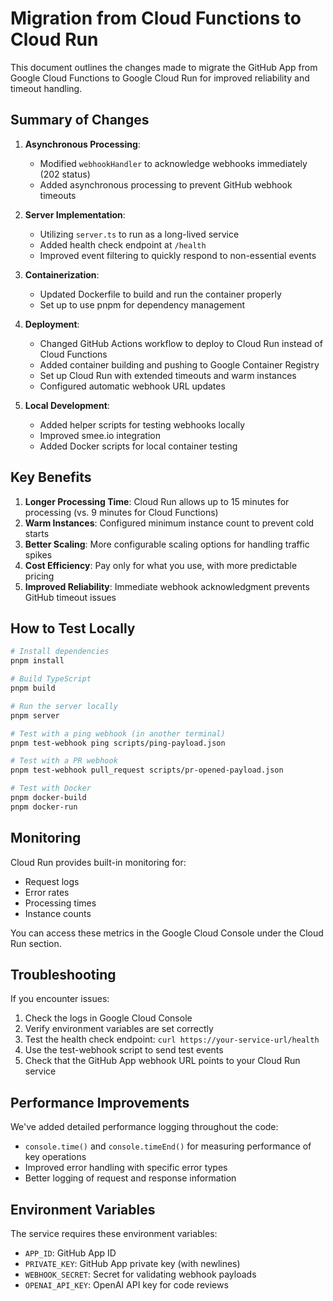 # Migration from Cloud Functions to Cloud Run

This document outlines the changes made to migrate the GitHub App from Google Cloud Functions to Google Cloud Run for improved reliability and timeout handling.

## Summary of Changes

1. **Asynchronous Processing**:
   - Modified `webhookHandler` to acknowledge webhooks immediately (202 status)
   - Added asynchronous processing to prevent GitHub webhook timeouts

2. **Server Implementation**:
   - Utilizing `server.ts` to run as a long-lived service
   - Added health check endpoint at `/health`
   - Improved event filtering to quickly respond to non-essential events

3. **Containerization**:
   - Updated Dockerfile to build and run the container properly
   - Set up to use pnpm for dependency management

4. **Deployment**:
   - Changed GitHub Actions workflow to deploy to Cloud Run instead of Cloud Functions
   - Added container building and pushing to Google Container Registry
   - Set up Cloud Run with extended timeouts and warm instances
   - Configured automatic webhook URL updates

5. **Local Development**:
   - Added helper scripts for testing webhooks locally
   - Improved smee.io integration
   - Added Docker scripts for local container testing

## Key Benefits

1. **Longer Processing Time**: Cloud Run allows up to 15 minutes for processing (vs. 9 minutes for Cloud Functions)
2. **Warm Instances**: Configured minimum instance count to prevent cold starts
3. **Better Scaling**: More configurable scaling options for handling traffic spikes
4. **Cost Efficiency**: Pay only for what you use, with more predictable pricing
5. **Improved Reliability**: Immediate webhook acknowledgment prevents GitHub timeout issues

## How to Test Locally

```bash
# Install dependencies
pnpm install

# Build TypeScript
pnpm build

# Run the server locally
pnpm server

# Test with a ping webhook (in another terminal)
pnpm test-webhook ping scripts/ping-payload.json

# Test with a PR webhook
pnpm test-webhook pull_request scripts/pr-opened-payload.json

# Test with Docker
pnpm docker-build
pnpm docker-run
```

## Monitoring

Cloud Run provides built-in monitoring for:
- Request logs
- Error rates
- Processing times
- Instance counts

You can access these metrics in the Google Cloud Console under the Cloud Run section.

## Troubleshooting

If you encounter issues:

1. Check the logs in Google Cloud Console
2. Verify environment variables are set correctly
3. Test the health check endpoint: `curl https://your-service-url/health`
4. Use the test-webhook script to send test events
5. Check that the GitHub App webhook URL points to your Cloud Run service

## Performance Improvements

We've added detailed performance logging throughout the code:

- `console.time()` and `console.timeEnd()` for measuring performance of key operations
- Improved error handling with specific error types
- Better logging of request and response information

## Environment Variables

The service requires these environment variables:

- `APP_ID`: GitHub App ID
- `PRIVATE_KEY`: GitHub App private key (with newlines)
- `WEBHOOK_SECRET`: Secret for validating webhook payloads
- `OPENAI_API_KEY`: OpenAI API key for code reviews